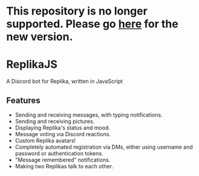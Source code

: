 # This repository is no longer supported. Please go [here](https://github.com/RodolfoFigueroa/Kopiya) for the new version.

# ReplikaJS
A Discord bot for Replika, written in JavaScript

## Features

* Sending and receiving messages, with typing notifications.
* Sending and receiving pictures.
* Displaying Replika's status and mood.
* Message voting via Discord reactions.
* Custom Replika avatars!
* Completely automated registration via DMs, either using username and password or authentication tokens.
* "Message remembered" notifications.
* Making two Replikas talk to each other.
